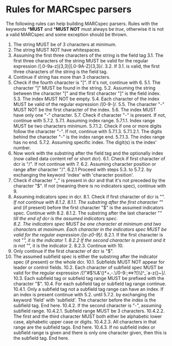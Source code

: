 # Rules for MARCspec parsers

The following rules can help building MARCspec parsers. Rules with the keywords ***MUST** and ***MUST NOT** must always be *true*, otherwise it is not a valid MARCspec and some exception should be thrown.

1. The string MUST be of 3 characters at minimum.
2. The string MUST NOT have whitespaces.
3. Assuming the first three characters of the string is the field tag
  3.1. The first three characters of the string MUST be valid for the regular expression /[.0-9a-z]{3,3}|[.0-9A-Z]{3,3}/.
  3.2. If 3.1. is valid, the first three characters of the string is the field tag.
4. Continue if string has more than 3 characters.
5. Check if the fourth character is "[". If it's not, continue with 6.
  5.1. The character "]" MUST be found in the string.
  5.2. Assuming the string between the character "[" and the first character "]" is the field index.
  5.3. The index MUST NOT be empty.
  5.4. Each character of the index MUST be valid of the regular expression /[0-9-]/.
  5.5. The character "-" MUST NOT be the first character of the index.
  5.6. The index MUST have only one "-" character.
  5.7. Check if character "-" is present. If not, continue with 5.7.2.
    5.7.1. Assuming index range.
      5.7.1.1. Index range MUST be two characters minimum.
      5.7.1.2. Check if one or more digits follow the character "-". If not, continue with 5.7.1.3.
        5.7.1.2.1. The digits behind the character "-" is the index range end.
      5.7.1.3. The index range has no end. 
    5.7.2. Assuming specific index. The digit(s) is the index' number.
6. Now work with the substring after the field tag and the optionally index (now called data content ref or short dcr).
  6.1. Check if first character of dcr is "/". If not continue with 7.
  6.2. Assuming character position or range after character "/".
    6.2.1 Proceed with steps 5.3. to 5.7.2. by exchanging the keyword 'index' with 'character position'.
7. Check if character "_" is present in dcr and that it's not preceded by the character "$". If not (meaning there is no indicators spec), continue with 9.
8. Assuming indicators spec in dcr.
  8.1. Check if first character of dcr is "_". If not continue with 8.1.2.
    8.1.1. The substring after the first character "_" and (if present) before the first character "$" is the assumed indicators spec. Continue with 8.2.
    8.1.2. The substring after the last character "_" till the end of dcr is the assumed indicators spec.  
  8.2. The indicators spec MUST be one character at minimum and two characters at maximum. Each character in the indicators spec MUST be valid for the regular expression /[a-z0-9_]/.
    8.2.1. If the first character is not "_", it is the indicator 1.
    8.2.2 If the second character is present and it is not "_", it is the indicator 2.
    8.2.3. Continue with 10.
9. Only continue if the first character of dcr is "$". 
10. The assumed subfield spec is either the substring after the indicator spec (if present) or the whole dcr.
  10.1. Subfields MUST NOT appear for leader or control fields.
  10.2. Each character of subfield spec MUST be valid for the regular expression /[!\"#$%&'()*+,-.\/0-9:;<=>?[\\]^_`a-z{}~]/.
  10.3. Each subfield tag or subfield tag range MUST be prefixed with the character "$".
  10.4. For each subfield tag or subfield tag range continue.
    10.4.1. Only a subfield tag not a subfield tag range can have an index. If an index is present continue with 5.2. until 5.7.2. by exchanging the keyword 'field' with 'subfield'. The character before the index is the subfield tag. End here. 
    10.4.2. If the second character is "-", assuming subfield range.
      10.4.2.1. Subfield range MUST be 3 characters.
      10.4.2.2. The first and the third character MUST both either be alphabetic lower case, alphabetic upper case or digits.
      10.4.2.3. All characters in that range are the subfield tags. End here. 
    10.4.3. If no subfield index or subfield range is given and there is only one character given, then this is the subfield tag. End here.
